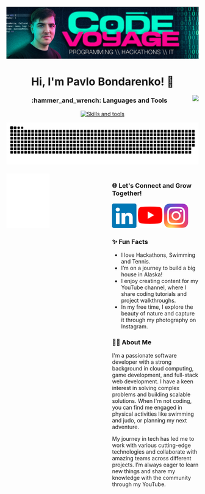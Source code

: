 [![Alt text](github_banner.png)](https://www.youtube.com/channel/UCk2O3jSU3_B2MMGr8wLcAdw "CodeVoyage YouTube Channel")

<h1 align="center">Hi, I'm Pavlo Bondarenko! 👋 </h1>
<img align="right" src="https://visitor-badge.laobi.icu/badge?page_id=pavlo_bondarenko_visitor_badge_simple&left_color=royalblue&right_color=black"  />

<h3 align="center">:hammer_and_wrench: Languages and Tools</h3>

<p align="center">
  <a href="https://skillicons.dev">
    <img src="https://skillicons.dev/icons?i=aws,azure,cpp,cmake,docker,git,github,js,linux,postgres,py,dotnet,unreal,pycharm" alt="Skills and tools"/>
  </a>
</p>


![GitHub Snake](https://raw.githubusercontent.com/OfficialCodeVoyage/OfficialCodeVoyage/a5001dd7874605dfa322c27011eaeeb1c04b45c2/github-snake-dark.svg)


<div style="display: flex; justify-content: space-between; align-items: flex-start; margin-top: 20px;">
    <!-- Left Column: Metrics -->
    <div style="flex: 1; max-width: 45%;">
        <img align="left" width="50%" alt="if you see this, it means my metrics are not working" src="https://github.com/officialcodevoyage/officialcodevoyage/blob/main/github-metrics.svg">
    </div>


  <div style="flex: 1; max-width: 45%; text-align: left; margin-left: 20px;">
        <h3>🌐 Let's Connect and Grow Together!</h3>
        <p>
            <a href="https://www.linkedin.com/in/mrbondarenko/" target="_blank" style="text-decoration: none;">
                <img src="https://raw.githubusercontent.com/CLorant/readme-social-icons/main/large/filled/linkedin.svg" alt="LinkedIn">
            </a>
            </a>
            <a href="https://www.youtube.com/@OfficialCodeVoyage" target="_blank" style="text-decoration: none;">
                <img src="https://raw.githubusercontent.com/CLorant/readme-social-icons/main/large/filled/youtube.svg" alt="YouTube">
            </a>
            <a href="https://www.instagram.com/officialcodevoyage/" target="_blank" style="text-decoration: none;">
                <img src="https://raw.githubusercontent.com/CLorant/readme-social-icons/main/large/filled/instagram.svg" alt="Instagram">
            </a>
        </p>
        
  <h3>✨ Fun Facts</h3>
        <ul>
            <li>I love Hackathons, Swimming and Tennis.</li>
            <li>I’m on a journey to build a big house in Alaska!</li>
            <li>I enjoy creating content for my YouTube channel, where I share coding tutorials and project walkthroughs.</li>
            <li>In my free time, I explore the beauty of nature and capture it through my photography on Instagram.</li>
        </ul>
        
  <h3>🧑‍💻 About Me</h3>
        <p>
            I'm a passionate software developer with a strong background in cloud computing, game development, and full-stack web development. 
            I have a keen interest in solving complex problems and building scalable solutions. When I'm not coding, you can find me engaged 
            in physical activities like swimming and judo, or planning my next adventure. 
        </p>
        <p>
            My journey in tech has led me to work with various cutting-edge technologies and collaborate with amazing teams across different 
            projects. I’m always eager to learn new things and share my knowledge with the community through my YouTube.
        </p>
    </div>
</div>
